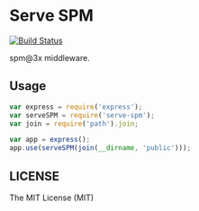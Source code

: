 # Serve SPM

[![Build Status](https://travis-ci.org/spmjs/serve-spm.png)](https://travis-ci.org/spmjs/serve-spm)

spm@3x middleware.

## Usage

```javascript
var express = require('express');
var serveSPM = require('serve-spm');
var join = require('path').join;

var app = express();
app.use(serveSPM(join(__dirname, 'public')));
```

## LICENSE

The MIT License (MIT)
